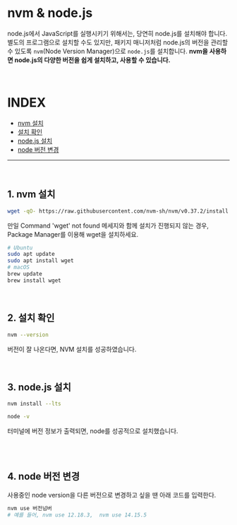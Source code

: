 # nvm & node.js

node.js에서 JavaScript를 실행시키기 위해서는, 당연히 node.js를 설치해야 합니다. 별도의 프로그램으로 설치할 수도 있지만, 패키지 매니저처럼 node.js의 버전을 관리할 수 있도록 ```nvm```(Node Version Manager)으로 ```node.js```를 설치합니다. ****nvm을 사용하면 node.js의 다양한 버전을 쉽게 설치하고, 사용할 수 있습니다.****

</br>

# INDEX

- [nvm 설치](#1-nvm-설치)
- [설치 확인](#2-설치-확인)
- [node.js 설치](#3-nodejs-설치)
- [node 버전 변경](#4-node-버전-변경)
---
</br>

## 1. nvm 설치
``` bash
wget -qO- https://raw.githubusercontent.com/nvm-sh/nvm/v0.37.2/install.sh | bash
```

만일 Command 'wget' not found 메세지와 함께 설치가 진행되지 않는 경우, Package Manager를 이용해 wget을 설치하세요.

``` bash
# Ubuntu
sudo apt update
sudo apt install wget
# macOS
brew update
brew install wget
```

</br>

## 2. 설치 확인
``` bash
nvm --version
```

버전이 잘 나온다면, NVM 설치를 성공하였습니다.


</br>

## 3. node.js 설치
``` bash
nvm install --lts
```

``` bash
node -v
```
터미널에 버전 정보가 출력되면, node를 성공적으로 설치했습니다.

</br>

</br>

## 4. node 버전 변경
사용중인 node version을 다른 버전으로 변경하고 싶을 땐 아래 코드를 입력한다.

``` bash
nvm use 버전넘버  
# 예를 들어, nvm use 12.18.3,  nvm use 14.15.5
```